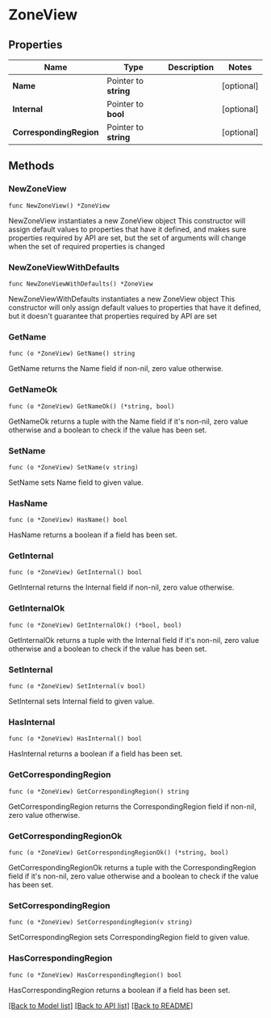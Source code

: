# ZoneView

## Properties

Name | Type | Description | Notes
------------ | ------------- | ------------- | -------------
**Name** | Pointer to **string** |  | [optional] 
**Internal** | Pointer to **bool** |  | [optional] 
**CorrespondingRegion** | Pointer to **string** |  | [optional] 

## Methods

### NewZoneView

`func NewZoneView() *ZoneView`

NewZoneView instantiates a new ZoneView object
This constructor will assign default values to properties that have it defined,
and makes sure properties required by API are set, but the set of arguments
will change when the set of required properties is changed

### NewZoneViewWithDefaults

`func NewZoneViewWithDefaults() *ZoneView`

NewZoneViewWithDefaults instantiates a new ZoneView object
This constructor will only assign default values to properties that have it defined,
but it doesn't guarantee that properties required by API are set

### GetName

`func (o *ZoneView) GetName() string`

GetName returns the Name field if non-nil, zero value otherwise.

### GetNameOk

`func (o *ZoneView) GetNameOk() (*string, bool)`

GetNameOk returns a tuple with the Name field if it's non-nil, zero value otherwise
and a boolean to check if the value has been set.

### SetName

`func (o *ZoneView) SetName(v string)`

SetName sets Name field to given value.

### HasName

`func (o *ZoneView) HasName() bool`

HasName returns a boolean if a field has been set.

### GetInternal

`func (o *ZoneView) GetInternal() bool`

GetInternal returns the Internal field if non-nil, zero value otherwise.

### GetInternalOk

`func (o *ZoneView) GetInternalOk() (*bool, bool)`

GetInternalOk returns a tuple with the Internal field if it's non-nil, zero value otherwise
and a boolean to check if the value has been set.

### SetInternal

`func (o *ZoneView) SetInternal(v bool)`

SetInternal sets Internal field to given value.

### HasInternal

`func (o *ZoneView) HasInternal() bool`

HasInternal returns a boolean if a field has been set.

### GetCorrespondingRegion

`func (o *ZoneView) GetCorrespondingRegion() string`

GetCorrespondingRegion returns the CorrespondingRegion field if non-nil, zero value otherwise.

### GetCorrespondingRegionOk

`func (o *ZoneView) GetCorrespondingRegionOk() (*string, bool)`

GetCorrespondingRegionOk returns a tuple with the CorrespondingRegion field if it's non-nil, zero value otherwise
and a boolean to check if the value has been set.

### SetCorrespondingRegion

`func (o *ZoneView) SetCorrespondingRegion(v string)`

SetCorrespondingRegion sets CorrespondingRegion field to given value.

### HasCorrespondingRegion

`func (o *ZoneView) HasCorrespondingRegion() bool`

HasCorrespondingRegion returns a boolean if a field has been set.


[[Back to Model list]](../README.md#documentation-for-models) [[Back to API list]](../README.md#documentation-for-api-endpoints) [[Back to README]](../README.md)


